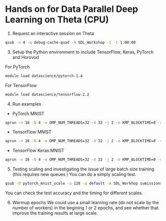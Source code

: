 # Hands on for Data Parallel Deep Learning on Theta (CPU)

1. Request an interactive session on Theta
```bash
qsub -n 4 -q debug-cache-quad -A SDL_Workshop -I -t 1:00:00
```

3. Setup the Python environment to include TensorFlow, Keras, PyTorch and Horovod

For PyTorch
```bash
module load datascience/pytorch-1.4
```

For TensorFlow
```bash
module load datascience/tensorflow-2.2
```

4. Run examples
  -  PyTorch MNIST
  
```bash
aprun -n 16 -N 4 -e OMP_NUM_THREADS=32 -d 32 -j 2 -e KMP_BLOCKTIME=0 -cc depth python pytorch_mnist.py --device cpu
```

  -  TensorFlow MNIST
  
```bash
aprun -n 16 -N 4 -e OMP_NUM_THREADS=32 -d 32 -j 2 -e KMP_BLOCKTIME=0 -cc depth python tensorflow2_mnist.py --device cpu
```

  - TensorFlow Keras MNIST
  
```bash
aprun -n 16 -N 4 -e OMP_NUM_THREADS=32 -d 32 -j 2 -e KMP_BLOCKTIME=0 -cc depth python tensorflow2_keras_mnist.py --device cpu
```

5. Testing scaling and investigating the issue of large batch size training (this requires new queues )
You can do a simply scaling test. 
```bash
qsub -O pytorch_mnist_scale -n 128 -q default -A SDL_Workhop sumissions/theta/qsub_pytorch_mnist_scale.sh
```
You can check the test accuracy and the timing for different scales. 

6. Warmup epochs
We could use a small learning rate (do not scale by the number of workers) in the begining 1 or 2 epochs, and see whether that improve the training results at large scale. 